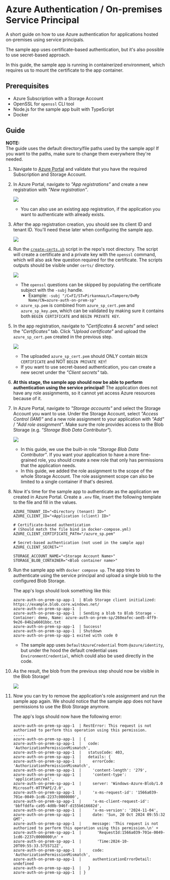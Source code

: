 # Azure Authentication / On-premises Service Principal

A short guide on how to use Azure authentication for applications hosted on-premises using service principals.

The sample app uses certificate-based authentication, but it's also possible to use secret-based approach.

In this guide, the sample app is running in containerized environment,
which requires us to mount the certificate to the app container.

## Prerequisites

- Azure Subscription with a Storage Account
- OpenSSL for `openssl` CLI tool
- Node.js for the sample app built with TypeScript
- Docker

## Guide

**NOTE:**  
The guide uses the default directory/file paths used by the sample app!
If you want to the paths, make sure to change them everywhere they're needed.

1. Navigate to [Azure Portal](https://portal.azure.com) and validate that you have the required
   Subscription and Storage Account.

1. In Azure Portal, navigate to _"App registrations"_ and create a new registration with _"New registration"_.

    ![](./pics/app_registration_1.jpg)

    - You can also use an existing app registration,
      if the application you want to authenticate with already exists.

1. After the app registration creation, you should see its client ID and tenant ID.
   You'll need these later when configuring the sample app.

    ![](./pics/app_registration_2.jpg)

1. Run the [`create-certs.sh`](./create-certs.sh) script in the repo's root directory.
   The script will create a certificate and a private key with the `openssl` command,
   which will also ask few question required for the certificate.
   The scripts outputs should be visible under `certs/` directory.

    ![](./pics/certs.jpg)

    - The `openssl` questions can be skipped by populating the certificate subject with the `-subj` handle.
        - Example: `-subj "/C=FI/ST=Pirkanmaa/L=Tampere/O=My Name/CN=azure-auth-on-prem-sp"`
    - `azure_sp.pem` is combined from `azure_sp_cert.pem` and `azure_sp_key.pem`,
      which can be validated by making sure it contains both `BEGIN CERTIFICATE`
      and `BEGIN PRIVATE KEY`.

1. In the app registration, navigate to _"Certificates & secrets"_ and select the _"Certificates"_ tab.
   Click _"Upload certificate"_ and upload the `azure_sp_cert.pem` created in the previous step.

    ![](./pics/app_registration_3.jpg)

    - The uploaded `azure_sp_cert.pem` should ONLY contain `BEGIN CERTIFICATE` and NOT `BEGIN PRIVATE KEY`!
    - If you want to use secret-based authentication, you can create a new secret under the _"Client secrets"_ tab.

1. **At this stage, the sample app should now be able to perform authentication using
   the service principal!**
   The application does not have any role assignments,
   so it cannot yet access Azure resources because of it.

1. In Azure Portal, navigate to _"Storage accounts"_ and select the Storage Account you want to use.
   Under the Storage Account, select _"Access Control (IAM)"_ and a new role assignment to your
   application with _"Add"_ / _"Add role assignment"_.
   Make sure the role provides access to the Blob Storage (e.g. _"Storage Blob Data Contributor"_).

    ![](./pics/blob_storage_iam.jpg)

    - In this guide, we use the built-in role _"Storage Blob Data Contributor"_.
      If you want your application to have a more fine-grained role,
      you should create a new role that only has permissions that the application needs.
    - In this guide, we added the role assignment to the scope of the whole Storage Account.
      The role assignment scope can also be limited to a single container if that's desired.

1. Now it's time for the sample app to authenticate as the application we created in Azure Portal.
   Create a `.env` file, insert the following template to the file and fill in the values.

    ```
    AZURE_TENANT_ID="<Directory (tenant) ID>"
    AZURE_CLIENT_ID="<Application (client) ID>"

    # Certificate-based authentication
    # (Should match the file bind in docker-compose.yml)
    AZURE_CLIENT_CERTIFICATE_PATH="/azure_sp.pem"

    # Secret-based authentication (not used in the sample app)
    AZURE_CLIENT_SECRET=""

    STORAGE_ACCOUNT_NAME="<Storage Account Name>"
    STORAGE_BLOB_CONTAINER="<Blob container name>"
    ```

1. Run the sample app with `docker compose up`.
   The app tries to authenticate using the service principal and
   upload a single blob to the configured Blob Storage.

   The app's logs should look something like this:

    ```
    azure-auth-on-prem-sp-app-1  | Blob Storage client initialized: https://example.blob.core.windows.net/
    azure-auth-on-prem-sp-app-1  |
    azure-auth-on-prem-sp-app-1  | Sending a blob to Blob Storage - Container: demo, Name: azure-auth-on-prem-sp/260eafec-aed5-4ff9-9e26-84b2a6601bbc.txt
    azure-auth-on-prem-sp-app-1  | Success!
    azure-auth-on-prem-sp-app-1  | Shutdown
    azure-auth-on-prem-sp-app-1 exited with code 0
    ```

    - The sample app uses `DefaultAzureCredential` from `@azure/identity`,
      but under the hood the default credential uses `EnvironmentCredential`,
      which could also be used directly in the code.

1. As the result, the blob from the previous step should now be visible in the Blob Storage!

    ![](./pics/blob_storage_result.jpg)

1. Now you can try to remove the application's role assignment and run the sample app again.
   We should notice that the sample app does not have permissions to use the Blob Storage anymore.

   The app's logs should now have the following error:

    ```
    azure-auth-on-prem-sp-app-1  | RestError: This request is not authorized to perform this operation using this permission.
    .....
    azure-auth-on-prem-sp-app-1  | {
    azure-auth-on-prem-sp-app-1  |   code: 'AuthorizationPermissionMismatch',
    azure-auth-on-prem-sp-app-1  |   statusCode: 403,
    azure-auth-on-prem-sp-app-1  |   details: {
    azure-auth-on-prem-sp-app-1  |     errorCode: 'AuthorizationPermissionMismatch',
    azure-auth-on-prem-sp-app-1  |     'content-length': '279',
    azure-auth-on-prem-sp-app-1  |     'content-type': 'application/xml',
    azure-auth-on-prem-sp-app-1  |     server: 'Windows-Azure-Blob/1.0 Microsoft-HTTPAPI/2.0',
    azure-auth-on-prem-sp-app-1  |     'x-ms-request-id': '1566a039-701e-0049-1cd6-2237c0000000',
    azure-auth-on-prem-sp-app-1  |     'x-ms-client-request-id': 'bbffddfa-ca95-4d0b-946f-d155b616682d',
    azure-auth-on-prem-sp-app-1  |     'x-ms-version': '2024-11-04',
    azure-auth-on-prem-sp-app-1  |     date: 'Sun, 20 Oct 2024 09:55:32 GMT',
    azure-auth-on-prem-sp-app-1  |     message: 'This request is not authorized to perform this operation using this permission.\n' +
    azure-auth-on-prem-sp-app-1  |       'RequestId:1566a039-701e-0049-1cd6-2237c0000000\n' +
    azure-auth-on-prem-sp-app-1  |       'Time:2024-10-20T09:55:33.5755712Z',
    azure-auth-on-prem-sp-app-1  |     code: 'AuthorizationPermissionMismatch',
    azure-auth-on-prem-sp-app-1  |     authenticationErrorDetail: undefined
    azure-auth-on-prem-sp-app-1  |   }
    azure-auth-on-prem-sp-app-1  | }
    ```
